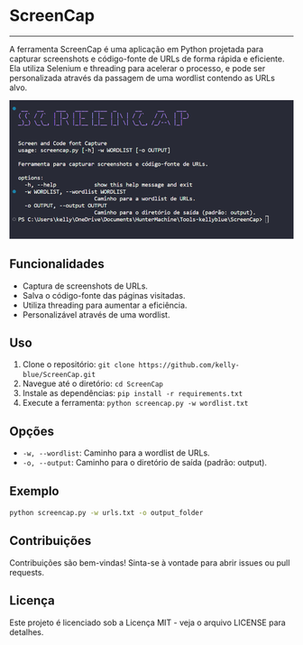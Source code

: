 # ScreenCap
---
A ferramenta ScreenCap é uma aplicação em Python projetada para capturar screenshots e código-fonte de URLs de forma rápida e eficiente. Ela utiliza Selenium e threading para acelerar o processo, e pode ser personalizada através da passagem de uma wordlist contendo as URLs alvo.

![Imagem-de-screencap](screencap.png)

## Funcionalidades
- Captura de screenshots de URLs.
- Salva o código-fonte das páginas visitadas.
- Utiliza threading para aumentar a eficiência.
- Personalizável através de uma wordlist.

## Uso
1. Clone o repositório: `git clone https://github.com/kelly-blue/ScreenCap.git`
2. Navegue até o diretório: `cd ScreenCap`
3. Instale as dependências: `pip install -r requirements.txt`
4. Execute a ferramenta: `python screencap.py -w wordlist.txt`

## Opções
- `-w, --wordlist`: Caminho para a wordlist de URLs.
- `-o, --output`: Caminho para o diretório de saída (padrão: output).

## Exemplo

```bash
python screencap.py -w urls.txt -o output_folder
```

## Contribuições

Contribuições são bem-vindas! Sinta-se à vontade para abrir issues ou pull requests.

## Licença

Este projeto é licenciado sob a Licença MIT - veja o arquivo LICENSE para detalhes.